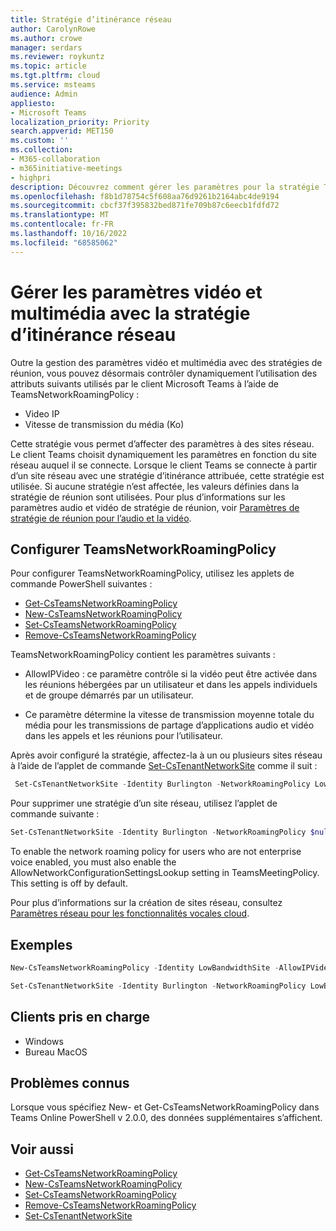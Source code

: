 ```yaml
---
title: Stratégie d’itinérance réseau
author: CarolynRowe
ms.author: crowe
manager: serdars
ms.reviewer: roykuntz
ms.topic: article
ms.tgt.pltfrm: cloud
ms.service: msteams
audience: Admin
appliesto:
- Microsoft Teams
localization_priority: Priority
search.appverid: MET150
ms.custom: ''
ms.collection:
- M365-collaboration
- m365initiative-meetings
- highpri
description: Découvrez comment gérer les paramètres pour la stratégie Teams d’itinérance réseau.
ms.openlocfilehash: f8b1d78754c5f608aa76d9261b2164abc4de9194
ms.sourcegitcommit: cbcf37f395832bed871fe709b87c6eecb1fdfd72
ms.translationtype: MT
ms.contentlocale: fr-FR
ms.lasthandoff: 10/16/2022
ms.locfileid: "68585062"
---
```

# <a name="manage-video-and-media-settings-with-the-network-roaming-policy"></a>Gérer les paramètres vidéo et multimédia avec la stratégie d’itinérance réseau

Outre la gestion des paramètres vidéo et multimédia avec des stratégies de réunion, vous pouvez désormais contrôler dynamiquement l’utilisation des attributs suivants utilisés par le client Microsoft Teams à l’aide de TeamsNetworkRoamingPolicy : 

- Video IP
- Vitesse de transmission du média (Ko)

Cette stratégie vous permet d’affecter des paramètres à des sites réseau. Le client Teams choisit dynamiquement les paramètres en fonction du site réseau auquel il se connecte. Lorsque le client Teams se connecte à partir d’un site réseau avec une stratégie d’itinérance attribuée, cette stratégie est utilisée. Si aucune stratégie n’est affectée, les valeurs définies dans la stratégie de réunion sont utilisées. Pour plus d’informations sur les paramètres audio et vidéo de stratégie de réunion, voir [Paramètres de stratégie de réunion pour l’audio et la vidéo](meeting-policies-audio-and-video.md).

## <a name="configure-the-teamsnetworkroamingpolicy"></a>Configurer TeamsNetworkRoamingPolicy

Pour configurer TeamsNetworkRoamingPolicy, utilisez les applets de commande PowerShell suivantes :

- [Get-CsTeamsNetworkRoamingPolicy](/powershell/module/skype/get-csteamsnetworkroamingpolicy)
- [New-CsTeamsNetworkRoamingPolicy](/powershell/module/skype/new-csteamsnetworkroamingpolicy)
- [Set-CsTeamsNetworkRoamingPolicy](/powershell/module/skype/set-csteamsnetworkroamingpolicy)
- [Remove-CsTeamsNetworkRoamingPolicy](/powershell/module/skype/remove-csteamsnetworkroamingpolicy)

TeamsNetworkRoamingPolicy contient les paramètres suivants :

- AllowIPVideo : ce paramètre contrôle si la vidéo peut être activée dans les réunions hébergées par un utilisateur et dans les appels individuels et de groupe démarrés par un utilisateur.

- Ce paramètre détermine la vitesse de transmission moyenne totale du média pour les transmissions de partage d’applications audio et vidéo dans les appels et les réunions pour l’utilisateur.

Après avoir configuré la stratégie, affectez-la à un ou plusieurs sites réseau à l’aide de l’applet de commande [Set-CsTenantNetworkSite](/powershell/module/skype/set-cstenantnetworksite) comme il suit :

```PowerShell
 Set-CsTenantNetworkSite -Identity Burlington -NetworkRoamingPolicy LowBandwidthSite
 ``` 
 
 Pour supprimer une stratégie d’un site réseau, utilisez l’applet de commande suivante :
 
 ```PowerShell
 Set-CsTenantNetworkSite -Identity Burlington -NetworkRoamingPolicy $null
 ```

To enable the network roaming policy for users who are not enterprise voice enabled, you must also enable the AllowNetworkConfigurationSettingsLookup setting in TeamsMeetingPolicy. This setting is off by default.

Pour plus d’informations sur la création de sites réseau, consultez [Paramètres réseau pour les fonctionnalités vocales cloud](cloud-voice-network-settings.md). 

## <a name="examples"></a>Exemples

```PowerShell
New-CsTeamsNetworkRoamingPolicy -Identity LowBandwidthSite -AllowIPVideo $false -MediaBitRateKb 1000
```

```PowerShell
Set-CsTenantNetworkSite -Identity Burlington -NetworkRoamingPolicy LowBandwidthSite
```

## <a name="supported-clients"></a>Clients pris en charge

- Windows 
- Bureau MacOS

## <a name="known-issues"></a>Problèmes connus

Lorsque vous spécifiez New- et Get-CsTeamsNetworkRoamingPolicy dans Teams Online PowerShell v 2.0.0, des données supplémentaires s’affichent.


## <a name="related-topics"></a>Voir aussi

- [Get-CsTeamsNetworkRoamingPolicy](/powershell/module/skype/get-csteamsnetworkroamingpolicy)
- [New-CsTeamsNetworkRoamingPolicy](/powershell/module/skype/new-csteamsnetworkroamingpolicy)
- [Set-CsTeamsNetworkRoamingPolicy](/powershell/module/skype/set-csteamsnetworkroamingpolicy)
- [Remove-CsTeamsNetworkRoamingPolicy](/powershell/module/skype/remove-csteamsnetworkroamingpolicy)
- [Set-CsTenantNetworkSite](/powershell/module/skype/set-cstenantnetworksite)
